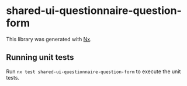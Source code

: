 # shared-ui-questionnaire-question-form

This library was generated with [Nx](https://nx.dev).

## Running unit tests

Run `nx test shared-ui-questionnaire-question-form` to execute the unit tests.
